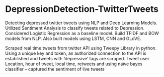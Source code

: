 # DepressionDetection-TwitterTweets

Detecting depressed twitter tweets using NLP and Deep Learning Models. Utilized Sentiment Analysis to classify tweets related to Depression. Considered Logistic Regression as a baseline model. Build TFIDF and BOW models from NLP. Also built models using LSTM, CNN and GLoVE.

Scraped real time tweets from twitter API using Tweepy Library in python. Using a unique key and token, an authorized connection to the API is established and tweets with ‘depressive’ tags are scraped. Tweet user Location, hour of tweet, local time, retweets and using naïve bayes classifier – captured the sentiment of live tweets
